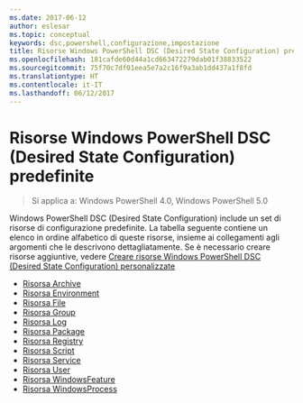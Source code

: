 ```yaml
---
ms.date: 2017-06-12
author: eslesar
ms.topic: conceptual
keywords: dsc,powershell,configurazione,impostazione
title: Risorse Windows PowerShell DSC (Desired State Configuration) predefinite
ms.openlocfilehash: 181cafde60d44a1cd663472279dab01f38833522
ms.sourcegitcommit: 75f70c7df01eea5e7a2c16f9a3ab1dd437a1f8fd
ms.translationtype: HT
ms.contentlocale: it-IT
ms.lasthandoff: 06/12/2017
---
```

<a id="built-in-windows-powershell-desired-state-configuration-resources" class="xliff"></a>
# Risorse Windows PowerShell DSC (Desired State Configuration) predefinite

> Si applica a: Windows PowerShell 4.0, Windows PowerShell 5.0

Windows PowerShell DSC (Desired State Configuration) include un set di risorse di configurazione predefinite. La tabella seguente contiene un elenco in ordine alfabetico di queste risorse, insieme ai collegamenti agli argomenti che le descrivono dettagliatamente. Se è necessario creare risorse aggiuntive, vedere [Creare risorse Windows PowerShell DSC (Desired State Configuration) personalizzate](authoringResource.md)

* [Risorsa Archive](archiveResource.md)
* [Risorsa Environment](environmentResource.md)
* [Risorsa File](fileResource.md)
* [Risorsa Group](groupResource.md)
* [Risorsa Log](logResource.md)
* [Risorsa Package](packageResource.md)
* [Risorsa Registry](registryResource.md)
* [Risorsa Script](scriptResource.md)
* [Risorsa Service](serviceResource.md)
* [Risorsa User](userResource.md)
* [Risorsa WindowsFeature](windowsfeatureResource.md)
* [Risorsa WindowsProcess](windowsProcessResource.md)

